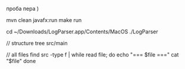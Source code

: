 проба пера )


mvn clean javafx:run 
make run



cd ~/Downloads/LogParser.app/Contents/MacOS
./LogParser

// structure
tree src/main

// all files
find src -type f | while read file; do
echo "=== $file ==="
cat "$file"
done